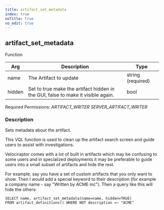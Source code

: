 ```yaml
---
title: artifact_set_metadata
index: true
noTitle: true
no_edit: true
---
```




<div class="vql_item"></div>


## artifact_set_metadata
<span class='vql_type pull-right page-header'>Function</span>



<div class="vqlargs"></div>

Arg | Description | Type
----|-------------|-----
name|The Artifact to update|string (required)
hidden|Set to true make the artifact hidden in the GUI, false to make it visible again.|bool

Required Permissions: 
<i class="linkcolour label pull-right label-success">ARTIFACT_WRITER</i>
<i class="linkcolour label pull-right label-success">SERVER_ARTIFACT_WRITER</i>

### Description

Sets metadata about the artifact.

This VQL function is used to clean up the artifact search screen
and guide users to assist with investigations.

Velociraptor comes with a lot of built in artifacts which may be
confusing to some users and in specialized deployments it may be
preferable to guide users into a small subset of artifacts and
hide the rest.

For example, say you have a set of custom artifacts that you only
want to show. Then I would add a special keyword to their
description (for example a company name - say "Written by ACME
inc"). Then a query like this will hide the others:

```vql
SELECT name, artifact_set_metadata(name=name, hidden=TRUE)
FROM artifact_definitions() WHERE NOT description =~ "ACME"
```


